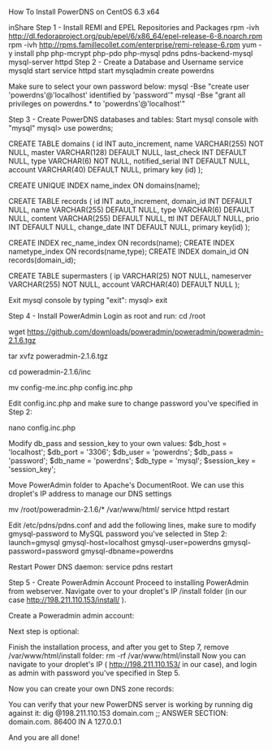 How To Install PowerDNS on CentOS 6.3 x64

  
inShare
Step 1 - Install REMI and EPEL Repositories and Packages
rpm -ivh http://dl.fedoraproject.org/pub/epel/6/x86_64/epel-release-6-8.noarch.rpm
rpm -ivh http://rpms.famillecollet.com/enterprise/remi-release-6.rpm
yum -y install php php-mcrypt php-pdo php-mysql pdns pdns-backend-mysql mysql-server httpd
Step 2 - Create a Database and Username
service mysqld start
service httpd start
mysqladmin create powerdns


Make sure to select your own password below:
mysql -Bse "create user 'powerdns'@'localhost' identified by 'password'"
mysql -Bse "grant all privileges on powerdns.* to 'powerdns'@'localhost'"


Step 3 - Create PowerDNS databases and tables:
Start mysql console with "mysql"
mysql> use powerdns;

CREATE TABLE domains (
id INT auto_increment,
name VARCHAR(255) NOT NULL,
master VARCHAR(128) DEFAULT NULL,
last_check INT DEFAULT NULL,
type VARCHAR(6) NOT NULL,
notified_serial INT DEFAULT NULL,
account VARCHAR(40) DEFAULT NULL,
primary key (id)
);

CREATE UNIQUE INDEX name_index ON domains(name);

CREATE TABLE records (
id INT auto_increment,
domain_id INT DEFAULT NULL,
name VARCHAR(255) DEFAULT NULL,
type VARCHAR(6) DEFAULT NULL,
content VARCHAR(255) DEFAULT NULL,
ttl INT DEFAULT NULL,
prio INT DEFAULT NULL,
change_date INT DEFAULT NULL,
primary key(id)
);

CREATE INDEX rec_name_index ON records(name);
CREATE INDEX nametype_index ON records(name,type);
CREATE INDEX domain_id ON records(domain_id);

CREATE TABLE supermasters (
ip VARCHAR(25) NOT NULL,
nameserver VARCHAR(255) NOT NULL,
account VARCHAR(40) DEFAULT NULL
);


Exit mysql console by typing "exit": mysql> exit 

Step 4 - Install PowerAdmin
Login as root and run:
cd /root 

wget https://github.com/downloads/poweradmin/poweradmin/poweradmin-2.1.6.tgz

tar xvfz poweradmin-2.1.6.tgz

cd poweradmin-2.1.6/inc

mv config-me.inc.php config.inc.php



Edit config.inc.php and make sure to change password you've specified in Step 2:

nano config.inc.php


Modify db_pass and session_key to your own values:
$db_host                = 'localhost';
$db_port                = '3306';
$db_user                = 'powerdns';
$db_pass                = 'password';
$db_name                = 'powerdns';
$db_type                = 'mysql';
$session_key            = 'session_key';


Move PowerAdmin folder to Apache's DocumentRoot. We can use this droplet's IP address to manage our DNS settings

mv /root/poweradmin-2.1.6/* /var/www/html/
service httpd restart


Edit /etc/pdns/pdns.conf and add the following lines, make sure to modify gmysql-password to MySQL password you've selected in Step 2:
launch=gmysql
gmysql-host=localhost
gmysql-user=powerdns
gmysql-password=password
gmysql-dbname=powerdns


Restart Power DNS daemon:
service pdns restart


Step 5 - Create PowerAdmin Account
Proceed to installing PowerAdmin from webserver. Navigate over to your droplet's IP /install folder (in our case http://198.211.110.153/install/ ).



Create a Poweradmin admin account:


Next step is optional:


Finish the installation process, and after you get to Step 7, remove /var/www/html/install folder:
rm -rf /var/www/html/install
Now you can navigate to your droplet's IP ( http://198.211.110.153/ in our case), and login as admin with password you've specified in Step 5.

Now you can create your own DNS zone records:


You can verify that your new PowerDNS server is working by running dig against it:
dig @198.211.110.153 domain.com
;; ANSWER SECTION:
domain.com. 86400 IN A 127.0.0.1

And you are all done!
